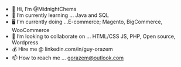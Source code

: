 - 👋 Hi, I’m @MidnightChems
- 🌱 I’m currently learning ... Java and SQL
-  :desktop_computer: I'm currently doing ...E-commerce; Magento, BigCommerce, WooCommerce
- 💞️ I’m looking to collaborate on ... HTML/CSS JS, PHP, Open source, Wordpress
- :moneybag: Hire me @ linkedin.com/in/guy-orazem
- 📫 How to reach me ... gorazem@outlook.com

<!---
MidnightChems/MidnightChems is a ✨ special ✨ repository because its `README.md` (this file) appears on your GitHub profile.
You can click the Preview link to take a look at your changes.
--->
